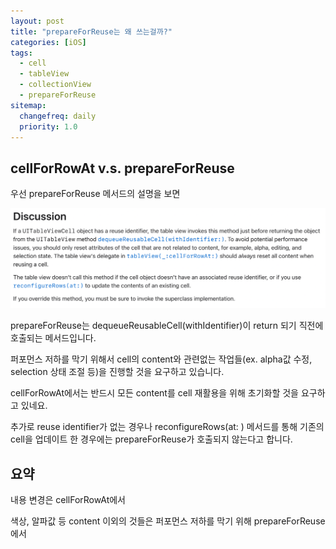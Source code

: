 ```yaml
---
layout: post
title: "prepareForReuse는 왜 쓰는걸까?"
categories: [iOS]
tags: 
  - cell
  - tableView
  - collectionView
  - prepareForReuse
sitemap:
  changefreq: daily
  priority: 1.0
---
```


## cellForRowAt v.s. prepareForReuse

우선 prepareForReuse 메서드의 설명을 보면

<img src="https://raw.githubusercontent.com/Neph3779/Blog-Image/forUpload/img/20220907154631.png" alt="image-20220907154631124" style="zoom:50%;" />

prepareForReuse는 dequeueReusableCell(withIdentifier)이 return 되기 직전에 호출되는 메서드입니다.

퍼포먼스 저하를 막기 위해서 cell의 content와 관련없는 작업들(ex. alpha값 수정, selection 상태 조절 등)을 진행할 것을 요구하고 있습니다.

cellForRowAt에서는 반드시 모든 content를 cell 재활용을 위해 초기화할 것을 요구하고 있네요.

추가로 reuse identifier가 없는 경우나 reconfigureRows(at: ) 메서드를 통해 기존의 cell을 업데이트 한 경우에는 prepareForReuse가 호출되지 않는다고 합니다.



## 요약

내용 변경은 cellForRowAt에서

색상, 알파값 등 content 이외의 것들은 퍼포먼스 저하를 막기 위해 prepareForReuse에서